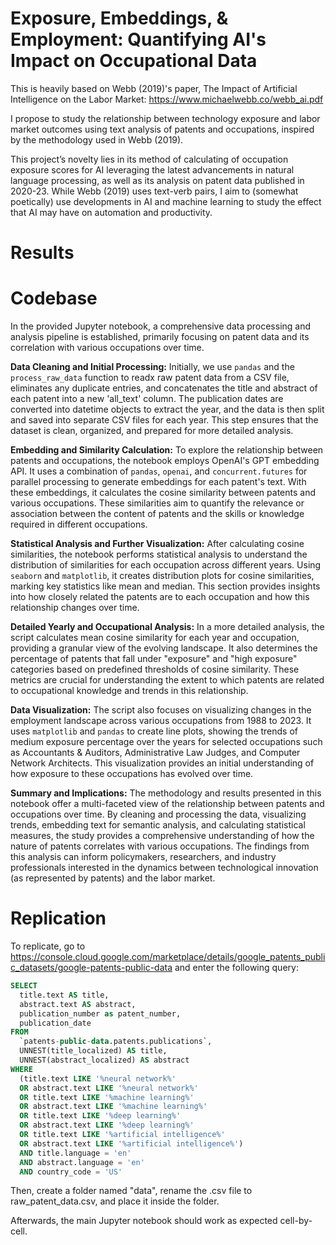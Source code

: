 # Exposure, Embeddings, & Employment: Quantifying AI's Impact on Occupational Data

This is heavily based on Webb (2019)'s paper, The Impact of Artificial Intelligence on the Labor Market: https://www.michaelwebb.co/webb_ai.pdf

I propose to study the relationship between technology exposure and labor market outcomes using text analysis of patents and occupations, inspired by the methodology used in Webb (2019).

This project’s novelty lies in its method of calculating of occupation exposure scores for AI leveraging the latest advancements in natural language processing, as well as its analysis on patent data published in 2020-23. While Webb (2019) uses text-verb pairs, I aim to (somewhat poetically) use developments in AI and machine learning to study the effect that AI may have on automation and productivity.

# Results



# Codebase

In the provided Jupyter notebook, a comprehensive data processing and analysis pipeline is established, primarily focusing on patent data and its correlation with various occupations over time.

**Data Cleaning and Initial Processing:** Initially, we use `pandas` and the `process_raw_data` function to readx raw patent data from a CSV file, eliminates any duplicate entries, and concatenates the title and abstract of each patent into a new 'all_text' column. The publication dates are converted into datetime objects to extract the year, and the data is then split and saved into separate CSV files for each year. This step ensures that the dataset is clean, organized, and prepared for more detailed analysis.

**Embedding and Similarity Calculation:**
To explore the relationship between patents and occupations, the notebook employs OpenAI's GPT embedding API. It uses a combination of `pandas`, `openai`, and `concurrent.futures` for parallel processing to generate embeddings for each patent's text. With these embeddings, it calculates the cosine similarity between patents and various occupations. These similarities aim to quantify the relevance or association between the content of patents and the skills or knowledge required in different occupations.

**Statistical Analysis and Further Visualization:**
After calculating cosine similarities, the notebook performs statistical analysis to understand the distribution of similarities for each occupation across different years. Using `seaborn` and `matplotlib`, it creates distribution plots for cosine similarities, marking key statistics like mean and median. This section provides insights into how closely related the patents are to each occupation and how this relationship changes over time.

**Detailed Yearly and Occupational Analysis:**
In a more detailed analysis, the script calculates mean cosine similarity for each year and occupation, providing a granular view of the evolving landscape. It also determines the percentage of patents that fall under "exposure" and "high exposure" categories based on predefined thresholds of cosine similarity. These metrics are crucial for understanding the extent to which patents are related to occupational knowledge and trends in this relationship.

**Data Visualization:**
The script also focuses on visualizing changes in the employment landscape across various occupations from 1988 to 2023. It uses `matplotlib` and `pandas` to create line plots, showing the trends of medium exposure percentage over the years for selected occupations such as Accountants & Auditors, Administrative Law Judges, and Computer Network Architects. This visualization provides an initial understanding of how exposure to these occupations has evolved over time.

**Summary and Implications:**
The methodology and results presented in this notebook offer a multi-faceted view of the relationship between patents and occupations over time. By cleaning and processing the data, visualizing trends, embedding text for semantic analysis, and calculating statistical measures, the study provides a comprehensive understanding of how the nature of patents correlates with various occupations. The findings from this analysis can inform policymakers, researchers, and industry professionals interested in the dynamics between technological innovation (as represented by patents) and the labor market.

# Replication

To replicate, go to https://console.cloud.google.com/marketplace/details/google_patents_public_datasets/google-patents-public-data and enter the following query:

```sql
SELECT
  title.text AS title,
  abstract.text AS abstract,
  publication_number as patent_number,
  publication_date
FROM
  `patents-public-data.patents.publications`,
  UNNEST(title_localized) AS title,
  UNNEST(abstract_localized) AS abstract
WHERE
  (title.text LIKE '%neural network%'
  OR abstract.text LIKE '%neural network%'
  OR title.text LIKE '%machine learning%'
  OR abstract.text LIKE '%machine learning%'
  OR title.text LIKE '%deep learning%'
  OR abstract.text LIKE '%deep learning%'
  OR title.text LIKE '%artificial intelligence%'
  OR abstract.text LIKE '%artificial intelligence%')
  AND title.language = 'en'
  AND abstract.language = 'en'
  AND country_code = 'US'
```

Then, create a folder named "data", rename the .csv file to raw_patent_data.csv, and place it inside the folder.

Afterwards, the main Jupyter notebook should work as expected cell-by-cell.
